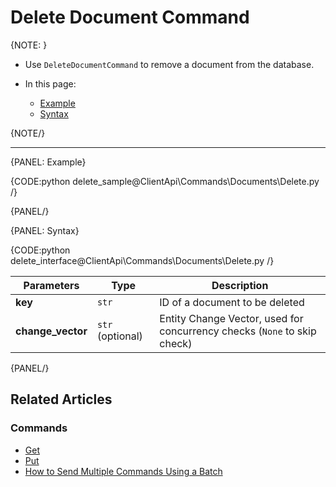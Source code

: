 # Delete Document Command

{NOTE: }

* Use `DeleteDocumentCommand` to remove a document from the database.

* In this page:

    * [Example](../../../client-api/commands/documents/delete#example)
    * [Syntax](../../../client-api/commands/documents/delete#syntax)

{NOTE/}

---

{PANEL: Example}

{CODE:python delete_sample@ClientApi\Commands\Documents\Delete.py /}

{PANEL/}


{PANEL: Syntax}

{CODE:python delete_interface@ClientApi\Commands\Documents\Delete.py /}

| Parameters | Type | Description |
|------------|------|-------------|
| **key**           | `str` | ID of a document to be deleted |
| **change_vector** | `str` (optional) | Entity Change Vector, used for concurrency checks (`None` to skip check) |

{PANEL/}

## Related Articles

### Commands 

- [Get](../../../client-api/commands/documents/get)  
- [Put](../../../client-api/commands/documents/put)  
- [How to Send Multiple Commands Using a Batch](../../../client-api/commands/batches/how-to-send-multiple-commands-using-a-batch)
